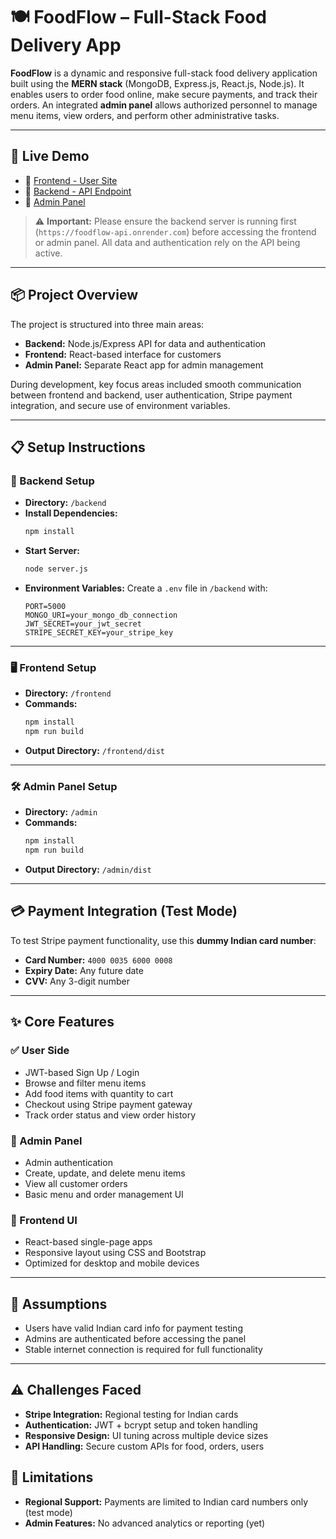
# 🍽️ FoodFlow – Full-Stack Food Delivery App

**FoodFlow** is a dynamic and responsive full-stack food delivery application built using the **MERN stack** (MongoDB, Express.js, React.js, Node.js). It enables users to order food online, make secure payments, and track their orders. An integrated **admin panel** allows authorized personnel to manage menu items, view orders, and perform other administrative tasks.

---

## 🚀 Live Demo

- 🔗 [Frontend - User Site](https://foodflow-ui.onrender.com)
- 🔗 [Backend - API Endpoint](https://foodflow-qy5a.onrender.com)
- 🔗 [Admin Panel](https://full-stack-task-management-app-8s31.onrender.com/list)


> ⚠️ **Important:** Please ensure the backend server is running first (`https://foodflow-api.onrender.com`) before accessing the frontend or admin panel. All data and authentication rely on the API being active.


---

## 📦 Project Overview

The project is structured into three main areas:
- **Backend:** Node.js/Express API for data and authentication
- **Frontend:** React-based interface for customers
- **Admin Panel:** Separate React app for admin management

During development, key focus areas included smooth communication between frontend and backend, user authentication, Stripe payment integration, and secure use of environment variables.

---

## 📋 Setup Instructions

### 🔧 Backend Setup
- **Directory:** `/backend`
- **Install Dependencies:**
  ```bash
  npm install
  ```
- **Start Server:**
  ```bash
  node server.js
  ```
- **Environment Variables:**
  Create a `.env` file in `/backend` with:
  ```env
  PORT=5000
  MONGO_URI=your_mongo_db_connection
  JWT_SECRET=your_jwt_secret
  STRIPE_SECRET_KEY=your_stripe_key
  ```

---

### 🖥️ Frontend Setup
- **Directory:** `/frontend`
- **Commands:**
  ```bash
  npm install
  npm run build
  ```
- **Output Directory:** `/frontend/dist`

---

### 🛠 Admin Panel Setup
- **Directory:** `/admin`
- **Commands:**
  ```bash
  npm install
  npm run build
  ```
- **Output Directory:** `/admin/dist`

---

## 💳 Payment Integration (Test Mode)

To test Stripe payment functionality, use this **dummy Indian card number**:

- **Card Number:** `4000 0035 6000 0008`
- **Expiry Date:** Any future date
- **CVV:** Any 3-digit number

---

## ✨ Core Features

### ✅ User Side
- JWT-based Sign Up / Login
- Browse and filter menu items
- Add food items with quantity to cart
- Checkout using Stripe payment gateway
- Track order status and view order history

### 🔐 Admin Panel
- Admin authentication
- Create, update, and delete menu items
- View all customer orders
- Basic menu and order management UI

### 🎨 Frontend UI
- React-based single-page apps
- Responsive layout using CSS and Bootstrap
- Optimized for desktop and mobile devices

---

## 🔐 Assumptions

- Users have valid Indian card info for payment testing
- Admins are authenticated before accessing the panel
- Stable internet connection is required for full functionality

---

## ⚠️ Challenges Faced

- **Stripe Integration:** Regional testing for Indian cards
- **Authentication:** JWT + bcrypt setup and token handling
- **Responsive Design:** UI tuning across multiple device sizes
- **API Handling:** Secure custom APIs for food, orders, users



## 🚫 Limitations

- **Regional Support:** Payments are limited to Indian card numbers only (test mode)
- **Admin Features:** No advanced analytics or reporting (yet)

